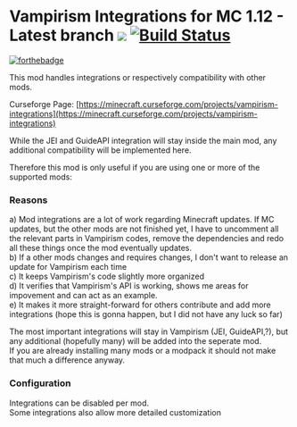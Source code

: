 Vampirism Integrations for MC 1.12 - Latest branch [![](http://cf.way2muchnoise.eu/versions/For%20MC_vampirism-integrations_all.svg)](https://minecraft.curseforge.com/projects/vampirism-integrations) [![Build Status](https://travis-ci.org/TeamLapen/VampirismIntegrations.svg?branch=1.12)](https://travis-ci.org/TeamLapen/VampirismIntegrations) 
============================================
[![forthebadge](https://forthebadge.com/images/badges/built-with-love.svg)](https://maxanier.de) 

This mod handles integrations or respectively compatibility with other mods.

Curseforge Page: [https://minecraft.curseforge.com/projects/vampirism-integrations](https://minecraft.curseforge.com/projects/vampirism-integrations)  

While the JEI and GuideAPI integration will stay inside the main mod, any additional compatibility will be implemented here.

Therefore this mod is only useful if you are using one or more of the supported mods:

### Reasons
a) Mod integrations are a lot of work regarding Minecraft updates. If MC updates, but the other mods are not finished yet, I have to uncomment all the relevant parts in Vampirism codes, remove the dependencies and redo all these things once the mod eventually updates.  
b) If a other mods changes and requires changes, I don't want to release an update for Vampirism each time  
c) It keeps Vampirism's code slightly more organized  
d) It verifies that Vampirism's API is working, shows me areas for impovement and can act as an example.  
e) It makes it more straight-forward for others contribute and add more integrations (hope this is gonna happen, but I did not have any luck so far)  
  
The most important integrations will stay in Vampirism (JEI, GuideAPI,?), but any additional (hopefully many) will be added into the seperate mod.  
If you are already installing many mods or a modpack it should not make that much a difference anyway.

### Configuration
Integrations can be disabled per mod.  
Some integrations also allow more detailed customization

